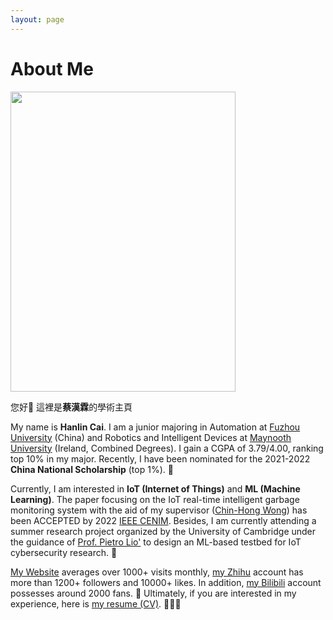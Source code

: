 ```yaml
---
layout: page
---
```


# About Me

<img src="https://www.caihanlin.com/caihanlin.jpg" class="floatpic" width="360" height="480">

您好👋 這裡是**蔡漢霖**的學術主頁

My name is **Hanlin Cai**. I am a junior majoring in Automation at [Fuzhou University] (China) and Robotics and Intelligent Devices at [Maynooth University] (Ireland, Combined Degrees). I gain a CGPA of 3.79/4.00, ranking top 10% in my major. Recently, I have been nominated for the 2021-2022 **China National Scholarship** (top 1%). 🎊

Currently, I am interested in **IoT (Internet of Things)** and **ML (Machine Learning)**. The paper focusing on the IoT real-time intelligent garbage monitoring system with the aid of my supervisor ([Chin-Hong Wong]) has been ACCEPTED by 2022  [IEEE CENIM]. Besides, I am currently attending a summer research project organized by the University of Cambridge under the guidance of [Prof. Pietro Lio'] to design an ML-based testbed for IoT cybersecurity research. 🚀

[My Website] averages over 1000+ visits monthly, [my Zhihu] account has more than 1200+ followers and 10000+ likes. In addition, [my Bilibili] account possesses around 2000 fans. 🥰 Ultimately, if you are interested in my experience, here is [my resume (CV)]. 👨🏻‍💻





[Fuzhou University]: https://www.fzu.edu.cn/
[Maynooth University]: https://maynoothuniversity.ie/
[IEEE CENIM]:http://cenim.its.ac.id/#pdfexpress
[Chin-Hong Wong]: https://www.researchgate.net/profile/Chin-Hong-Wong
[Prof. Pietro Lio']: https://www.cl.cam.ac.uk/~pl219/
[My Website]: https://mieclance.club/
[my Zhihu]:https://www.zhihu.com/people/chlire
[my Bilibili]:https://space.bilibili.com/594030035?spm_id_from=333.1007.0.0

[my resume (CV)]:https://caihanlin.com/file/CV-HanlinCAI.pdf
